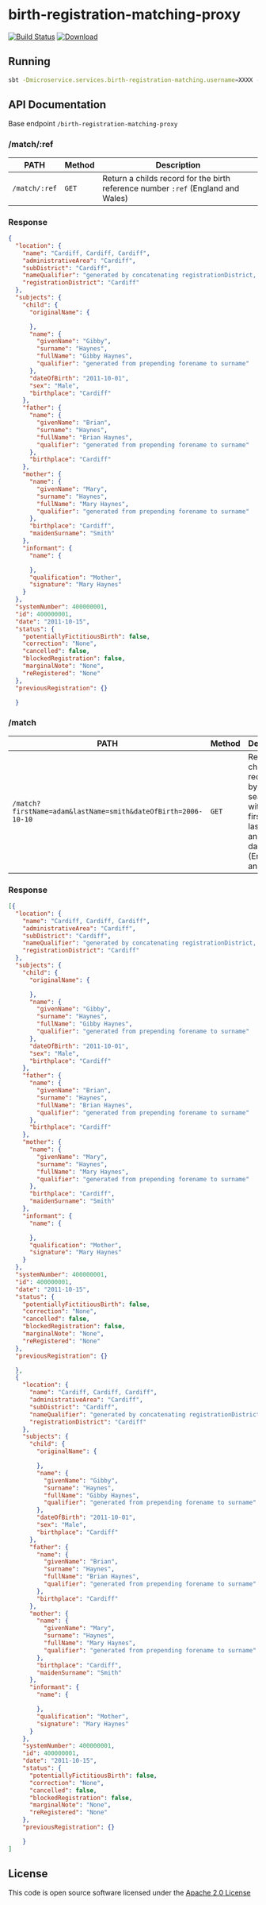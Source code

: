 # birth-registration-matching-proxy

[![Build Status](https://travis-ci.org/hmrc/birth-registration-matching-proxy.svg)](https://travis-ci.org/hmrc/birth-registration-matching-proxy) [![Download](https://api.bintray.com/packages/hmrc/releases/birth-registration-matching-proxy/images/download.svg)](https://bintray.com/hmrc/releases/birth-registration-matching-proxy/_latestVersion)

## Running

```bash
sbt -Dmicroservice.services.birth-registration-matching.username=XXXX -Dmicroservice.services.birth-registration-matching.key=XXXX "run 9006"
```

## API Documentation

Base endpoint ```/birth-registration-matching-proxy```

### /match/:ref

| PATH | Method | Description |
| ---- | ------ | ----------  |
| ```/match/:ref``` | ```GET``` | Return a childs record for the birth reference number ```:ref``` (England and Wales) |

### Response

```json
{
  "location": {
    "name": "Cardiff, Cardiff, Cardiff",
    "administrativeArea": "Cardiff",
    "subDistrict": "Cardiff",
    "nameQualifier": "generated by concatenating registrationDistrict, subDistrict and administrativeArea",
    "registrationDistrict": "Cardiff"
  },
  "subjects": {
    "child": {
      "originalName": {

      },
      "name": {
        "givenName": "Gibby",
        "surname": "Haynes",
        "fullName": "Gibby Haynes",
        "qualifier": "generated from prepending forename to surname"
      },
      "dateOfBirth": "2011-10-01",
      "sex": "Male",
      "birthplace": "Cardiff"
    },
    "father": {
      "name": {
        "givenName": "Brian",
        "surname": "Haynes",
        "fullName": "Brian Haynes",
        "qualifier": "generated from prepending forename to surname"
      },
      "birthplace": "Cardiff"
    },
    "mother": {
      "name": {
        "givenName": "Mary",
        "surname": "Haynes",
        "fullName": "Mary Haynes",
        "qualifier": "generated from prepending forename to surname"
      },
      "birthplace": "Cardiff",
      "maidenSurname": "Smith"
    },
    "informant": {
      "name": {

      },
      "qualification": "Mother",
      "signature": "Mary Haynes"
    }
  },
  "systemNumber": 400000001,
  "id": 400000001,
  "date": "2011-10-15",
  "status": {
    "potentiallyFictitiousBirth": false,
    "correction": "None",
    "cancelled": false,
    "blockedRegistration": false,
    "marginalNote": "None",
    "reRegistered": "None"
  },
  "previousRegistration": {}

  }
```

### /match

| PATH | Method | Description |
| ---- | ------ | ----------  |
| ```/match?firstName=adam&lastName=smith&dateOfBirth=2006-10-10``` | ```GET``` | Return child(ren)s record(s) by searching with firstName, lastName and dateOfBirth (England and Wales) |

### Response

```json
[{
  "location": {
    "name": "Cardiff, Cardiff, Cardiff",
    "administrativeArea": "Cardiff",
    "subDistrict": "Cardiff",
    "nameQualifier": "generated by concatenating registrationDistrict, subDistrict and administrativeArea",
    "registrationDistrict": "Cardiff"
  },
  "subjects": {
    "child": {
      "originalName": {

      },
      "name": {
        "givenName": "Gibby",
        "surname": "Haynes",
        "fullName": "Gibby Haynes",
        "qualifier": "generated from prepending forename to surname"
      },
      "dateOfBirth": "2011-10-01",
      "sex": "Male",
      "birthplace": "Cardiff"
    },
    "father": {
      "name": {
        "givenName": "Brian",
        "surname": "Haynes",
        "fullName": "Brian Haynes",
        "qualifier": "generated from prepending forename to surname"
      },
      "birthplace": "Cardiff"
    },
    "mother": {
      "name": {
        "givenName": "Mary",
        "surname": "Haynes",
        "fullName": "Mary Haynes",
        "qualifier": "generated from prepending forename to surname"
      },
      "birthplace": "Cardiff",
      "maidenSurname": "Smith"
    },
    "informant": {
      "name": {

      },
      "qualification": "Mother",
      "signature": "Mary Haynes"
    }
  },
  "systemNumber": 400000001,
  "id": 400000001,
  "date": "2011-10-15",
  "status": {
    "potentiallyFictitiousBirth": false,
    "correction": "None",
    "cancelled": false,
    "blockedRegistration": false,
    "marginalNote": "None",
    "reRegistered": "None"
  },
  "previousRegistration": {}

  },
  {
    "location": {
      "name": "Cardiff, Cardiff, Cardiff",
      "administrativeArea": "Cardiff",
      "subDistrict": "Cardiff",
      "nameQualifier": "generated by concatenating registrationDistrict, subDistrict and administrativeArea",
      "registrationDistrict": "Cardiff"
    },
    "subjects": {
      "child": {
        "originalName": {

        },
        "name": {
          "givenName": "Gibby",
          "surname": "Haynes",
          "fullName": "Gibby Haynes",
          "qualifier": "generated from prepending forename to surname"
        },
        "dateOfBirth": "2011-10-01",
        "sex": "Male",
        "birthplace": "Cardiff"
      },
      "father": {
        "name": {
          "givenName": "Brian",
          "surname": "Haynes",
          "fullName": "Brian Haynes",
          "qualifier": "generated from prepending forename to surname"
        },
        "birthplace": "Cardiff"
      },
      "mother": {
        "name": {
          "givenName": "Mary",
          "surname": "Haynes",
          "fullName": "Mary Haynes",
          "qualifier": "generated from prepending forename to surname"
        },
        "birthplace": "Cardiff",
        "maidenSurname": "Smith"
      },
      "informant": {
        "name": {

        },
        "qualification": "Mother",
        "signature": "Mary Haynes"
      }
    },
    "systemNumber": 400000001,
    "id": 400000001,
    "date": "2011-10-15",
    "status": {
      "potentiallyFictitiousBirth": false,
      "correction": "None",
      "cancelled": false,
      "blockedRegistration": false,
      "marginalNote": "None",
      "reRegistered": "None"
    },
    "previousRegistration": {}

    }
]
```

## License

This code is open source software licensed under the [Apache 2.0 License]("http://www.apache.org/licenses/LICENSE-2.0.html")
